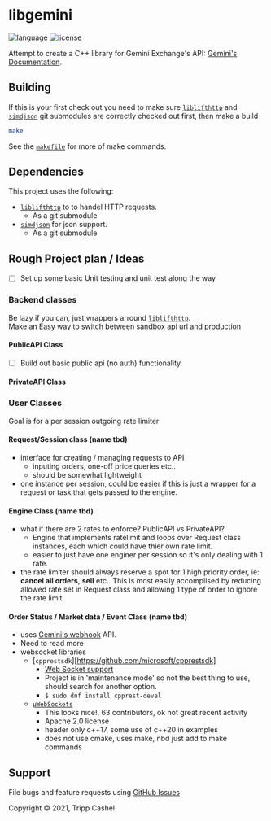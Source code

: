 # libgemini

[![language][badge.language]][language]
[![license][badge.license]][license]

Attempt to create a C++ library for Gemini Exchange's API: [Gemini's Documentation](https://docs.gemini.com/rest-api/).

## Building

If this is your first check out you need to make sure [`liblifthttp`][liblifthttp] and [`simdjson`][simdjson] git submodules are correctly checked out first, then make a build

```bash
make
```

See the [`makefile`](/makefile) for more of make commands.

## Dependencies

This project uses the following:
- [`liblifthttp`][liblifthttp] to to handel HTTP requests.
  - As a git submodule
- [`simdjson`][simdjson] for json support.
  - As a git submodule 

## Rough Project plan / Ideas

- [ ] Set up some basic Unit testing and unit test along the way

### Backend classes

Be lazy if you can, just wrappers arround [`liblifthttp`][liblifthttp].  
Make an Easy way to switch between sandbox api url and production

#### PublicAPI Class

  - [ ] Build out basic public api (no auth) functionality

#### PrivateAPI Class

### User Classes

Goal is for a per session outgoing rate limiter

#### Request/Session class (name tbd)

- interface for creating / managing requests to API
  - inputing orders, one-off price queries etc..
  - should be somewhat lightweight
- one instance per session, could be easier if this is just a wrapper for a request or task that gets passed to the engine.

#### Engine Class (name tbd)

- what if there are 2 rates to enforce? PublicAPI vs PrivateAPI? 
  - Engine that implements ratelimit and loops over Request class instances, each which could have thier own rate limit.
  - easier to just have one enginer per session so it's only dealing with 1 rate.
- the rate limiter should always reserve a spot for 1 high priority order, ie: **cancel all orders**, **sell** etc.. This is most easily accomplised by reducing allowed rate set in Request class and allowing 1 type of order to ignore the rate limit.

#### Order Status / Market data / Event Class (name tbd)
- uses [Gemini's webhook](https://docs.gemini.com/websocket-api/#two-factor-authentication) API. 
- Need to read more
- websocket libraries
  - [`cpprestsdk`][https://github.com/microsoft/cpprestsdk]
    - [Web Socket support](https://github.com/microsoft/cpprestsdk/wiki/Web-Socket)
    - Project is in 'maintenance mode' so not the best thing to use, should search for  another option.
    - `$ sudo dnf install cpprest-devel`
  - [`µWebSockets`](https://github.com/uNetworking/uWebSockets)
    - This looks nice!, 63 contributors, ok not great recent activity
    - Apache 2.0 license
    - header only c++17, some use of c++20 in examples
    - does not use cmake, uses make, nbd just add to make commands

## Support

File bugs and feature requests using [GitHub Issues](https://github.com/tcashel/libgemini/issues)

Copyright © 2021, Tripp Cashel

[badge.language]: https://img.shields.io/badge/language-C%2B%2B17-yellow.svg
[badge.license]: https://img.shields.io/badge/license-Apache--2.0-blue

[language]: https://en.wikipedia.org/wiki/C%2B%2B17
[license]: https://en.wikipedia.org/wiki/Apache_License
[liblifthttp]: https://github.com/jbaldwin/liblifthttp
[simdjson]: https://github.com/simdjson/simdjson